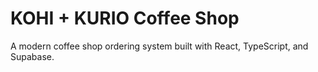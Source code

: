 # KOHI + KURIO Coffee Shop

A modern coffee shop ordering system built with React, TypeScript, and Supabase.
